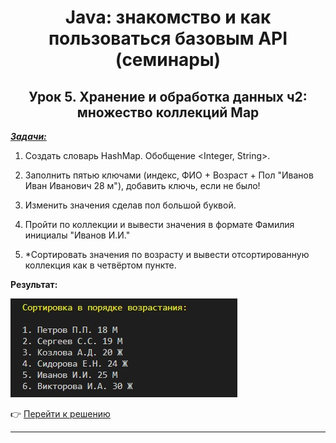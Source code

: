 <center>

# Java: знакомство и как пользоваться базовым API (семинары)

## Урок 5. Хранение и обработка данных ч2: множество коллекций Map

</center>

<u>***Задачи:***</u>

1. Создать словарь HashMap. Обобщение <Integer, String>.

2. Заполнить пятью ключами (индекс, ФИО + Возраст + Пол "Иванов Иван Иванович 28 м"), добавить ключь, если не было!

3. Изменить значения сделав пол большой буквой.

4. Пройти по коллекции и вывести значения в формате Фамилия инициалы "Иванов И.И."

5. *Сортировать значения по возрасту и вывести отсортированную коллекция как в четвёртом пункте.

**Результат:**

<img src="images\Task.jpg" height="158" width="363"/>

:point_right: [Перейти к решению]("Открыть")

---